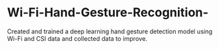 # Wi-Fi-Hand-Gesture-Recognition-
Created and trained a deep learning hand gesture detection model using Wi-Fi and CSI data and collected data to improve.
